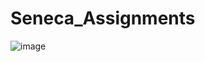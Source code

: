 # Seneca_Assignments
![image](https://user-images.githubusercontent.com/103050585/219561142-e95c333f-6d6a-41c2-ba05-a33fdd870402.png)
